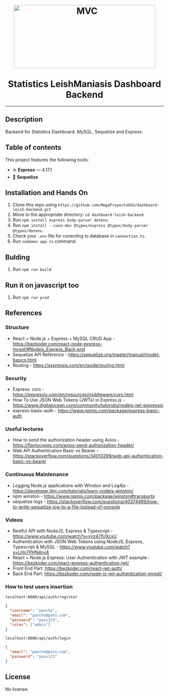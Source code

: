 <h1 align="center">
<br>
  <img src="https://edteam-media.s3.amazonaws.com/blogs/original/35424907-307f-4ac2-beca-56927027bda2.jpg" alt="MVC" width="450" height="200">
<br>
<br>
Statistics LeishManiasis Dashboard Backend
</h1>

<hr />
<!-- @import "[TOC]" {cmd="toc" depthFrom=1 depthTo=6 orderedList=false} -->


## Description
Backend for Statistics Dashboard. MySQL, Sequelize and Express.

## Table of contents
This project features the following tools:

- :coffee: **Express** — 4.17.1
- :file_folder: **Sequelize**

## Installation and Hands On
1. Clone this repo using `https://github.com/MegaProyectoUVG/dashboard-leish-backend.git`
2. Move to the appropriate directory: `cd dashboard-leish-backend`.<br />
3. Run `npm install express body-parser dotenv`.
4. Run `npm install --save-dev @types/express @types/body-parser @types/dotenv`.
5. Check your `.env` file for conecting to database in `connection.ts`.
6. Run `nodemon app.ts` command. <br />

## Bulding
1. Run `npm run build`

## Run it on javascript too
1. Run `npm run prod`

## References
### Structure
 - React + Node.js + Express + MySQL CRUD App - https://bezkoder.com/react-node-express-mysql/#Nodejs_Express_Back-end
 - Sequelize API Reference - https://sequelize.org/master/manual/model-basics.html
 - Routing - https://expressjs.com/en/guide/routing.html

### Security
 - Express: cors - https://expressjs.com/en/resources/middleware/cors.html
 - How To Use JSON Web Tokens (JWTs) in Express.js - https://www.digitalocean.com/community/tutorials/nodejs-jwt-expressjs
 - express-basic-auth - https://www.npmjs.com/package/express-basic-auth

### Useful lectures
 - How to send the authorization header using Axios - https://flaviocopes.com/axios-send-authorization-header/
 - Web API Authentication Basic vs Bearer - https://stackoverflow.com/questions/34013299/web-api-authentication-basic-vs-bearer

### Continuous Maintenance
 - Logging Node.js applications with Winston and Log4js - https://developer.ibm.com/tutorials/learn-nodejs-winston/
 - npm winston - https://www.npmjs.com/package/winston#transports
 - sequelize logs - https://stackoverflow.com/questions/40374499/how-to-write-sequelize-log-to-a-file-instead-of-console
### Videos
 - Restful API with NodeJS, Express & Typescript - https://www.youtube.com/watch?v=vyz47fUXcxU
 - Authentication with JSON Web Tokens using NodeJS, Express, Typescript & MySQL - https://www.youtube.com/watch?v=LHn7PHN4nv4
 - React + Node.js Express: User Authentication with JWT example - https://bezkoder.com/react-express-authentication-jwt/
 - Front End Part: https://bezkoder.com/react-jwt-auth/
 - Back End Part: https://bezkoder.com/node-js-jwt-authentication-mysql/

### How to test users insertion
`localhost:8080/api/auth/register`
```json
{
  "username": "pancho",
  "email": "pancho@pato.com",
  "password": "pass123",
  "roles": ["admin"]
}
```

`localhost:8080/api/auth/login`
```json
{
  "email": "pancho@pato.com",
  "password": "pass123"
}
```

## License
No license.


